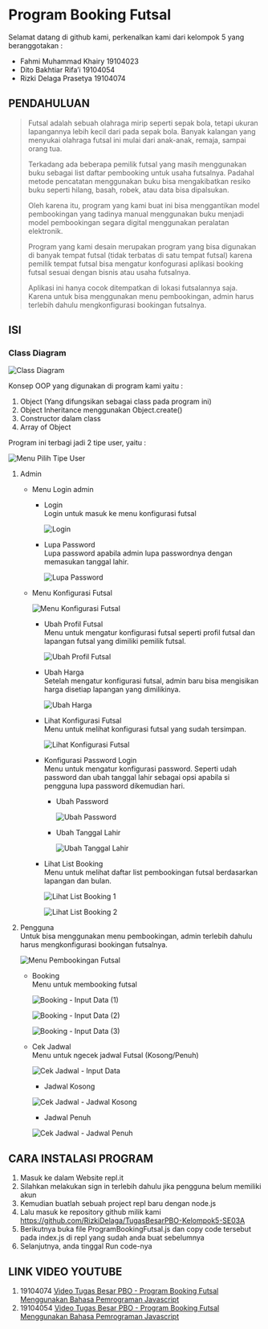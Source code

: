 # Program Booking Futsal

Selamat datang di github kami, perkenalkan kami dari kelompok 5 yang beranggotakan :
* Fahmi Muhammad Khairy     19104023
* Dito Bakhtiar Rifa’i      19104054
* Rizki Delaga Prasetya     19104074

## PENDAHULUAN

> Futsal adalah sebuah olahraga mirip seperti sepak bola, tetapi ukuran lapangannya lebih kecil dari pada sepak bola. Banyak kalangan yang menyukai olahraga futsal ini mulai dari anak-anak, remaja, sampai orang tua.
> 
> Terkadang ada beberapa pemilik futsal yang masih menggunakan buku sebagai list daftar pembooking untuk usaha futsalnya. Padahal metode pencatatan menggunakan buku bisa mengakibatkan resiko buku seperti hilang, basah, robek, atau data bisa dipalsukan.
> 
> Oleh karena itu, program yang kami buat ini bisa menggantikan model pembookingan yang tadinya manual menggunakan buku menjadi model pembookingan segara digital menggunakan peralatan elektronik.
> 
> Program yang kami desain merupakan program yang bisa digunakan di banyak tempat futsal (tidak terbatas di satu tempat futsal) karena pemilik tempat futsal bisa mengatur konfogurasi aplikasi booking futsal sesuai dengan bisnis atau usaha futsalnya.
> 
> Aplikasi ini hanya cocok ditempatkan di lokasi futsalannya saja. Karena untuk bisa menggunakan menu pembookingan, admin harus terlebih dahulu mengkonfigurasi bookingan futsalnya.


## ISI

### Class Diagram

![Class Diagram](https://github.com/RizkiDelaga/TugasBesarPBO-Kelompok5-SE03A/blob/main/Class%20Diagram/Class%20Diagram.png?raw=true)

Konsep OOP yang digunakan di program kami yaitu :
1. Object (Yang difungsikan sebagai class pada program ini)
2. Object Inheritance menggunakan Object.create()
3. Constructor dalam class
4. Array of Object

Program ini terbagi jadi 2 tipe user, yaitu :

![Menu Pilih Tipe User](https://raw.githubusercontent.com/RizkiDelaga/TugasBesarPBO-Kelompok5-SE03A/main/img/Menu%20Pilih%20Tipe%20User.png)

1. Admin
    * Menu Login admin
        * Login  
          Login untuk masuk ke menu konfigurasi futsal

            ![Login](https://raw.githubusercontent.com/RizkiDelaga/TugasBesarPBO-Kelompok5-SE03A/main/img/Admin/Menu%20Login%20Admin/Login/Login%20Admin.png)
            
        * Lupa Password  
          Lupa password apabila admin lupa passwordnya dengan memasukan tanggal lahir.

            ![Lupa Password](https://raw.githubusercontent.com/RizkiDelaga/TugasBesarPBO-Kelompok5-SE03A/main/img/Admin/Menu%20Login%20Admin/Lupa%20Password/Lupa%20Password.png)

    * Menu Konfigurasi Futsal  

        ![Menu Konfigurasi Futsal](https://github.com/RizkiDelaga/TugasBesarPBO-Kelompok5-SE03A/blob/main/img/Admin/Menu%20Konfigurasi%20Futsal/Menu%20Konfigurasi%20Futsal.png?raw=true)

        * Ubah Profil Futsal  
          Menu untuk mengatur konfigurasi futsal seperti profil futsal dan lapangan futsal yang dimiliki pemilik futsal.

            ![Ubah Profil Futsal](https://github.com/RizkiDelaga/TugasBesarPBO-Kelompok5-SE03A/blob/main/img/Admin/Menu%20Konfigurasi%20Futsal/Ubah%20Profil%20Futsal/Ubah%20Profil%20Futsal.png?raw=true)

        * Ubah Harga  
          Setelah mengatur konfigurasi futsal, admin baru bisa mengisikan harga disetiap lapangan yang dimilikinya.

            ![Ubah Harga](https://github.com/RizkiDelaga/TugasBesarPBO-Kelompok5-SE03A/blob/main/img/Admin/Menu%20Konfigurasi%20Futsal/Ubah%20Harga/Ubah%20Harga.png?raw=true)

        * Lihat Konfigurasi Futsal  
          Menu untuk melihat konfigurasi futsal yang sudah tersimpan.

            ![Lihat Konfigurasi Futsal](https://github.com/RizkiDelaga/TugasBesarPBO-Kelompok5-SE03A/blob/main/img/Admin/Menu%20Konfigurasi%20Futsal/Lihat%20Konfigurasi%20Futsal/Lihat%20Konfigurasi%20Futsal.png?raw=true)

        * Konfigurasi Password Login  
          Menu untuk mengatur konfigurasi password. Seperti udah password dan ubah tanggal lahir sebagai opsi apabila si pengguna lupa password dikemudian hari.
            * Ubah Password

                ![Ubah Password](https://github.com/RizkiDelaga/TugasBesarPBO-Kelompok5-SE03A/blob/main/img/Admin/Menu%20Konfigurasi%20Futsal/Konfigurasi%20Password%20Login/Ubah%20Password/Ubah%20Password.png?raw=true)

            * Ubah Tanggal Lahir

                ![Ubah Tanggal Lahir](https://github.com/RizkiDelaga/TugasBesarPBO-Kelompok5-SE03A/blob/main/img/Admin/Menu%20Konfigurasi%20Futsal/Konfigurasi%20Password%20Login/Ubah%20&%20Lihat%20Tanggal%20Lahir/Ubah%20&%20Lihat%20Tanggal%20Lahir.png?raw=true)

        * Lihat List Booking  
          Menu untuk melihat daftar list pembookingan futsal berdasarkan lapangan dan bulan.

            ![Lihat List Booking 1](https://github.com/RizkiDelaga/TugasBesarPBO-Kelompok5-SE03A/blob/main/img/Admin/Menu%20Konfigurasi%20Futsal/Lihat%20List%20Booking/Lihat%20List%20Booking%20-%20Isi%20Data.png?raw=true)

            ![Lihat List Booking 2](https://github.com/RizkiDelaga/TugasBesarPBO-Kelompok5-SE03A/blob/main/img/Admin/Menu%20Konfigurasi%20Futsal/Lihat%20List%20Booking/Lihat%20List%20Booking%20-%20Tampilkan%20Data%20Pembooking.png?raw=true)

2. Pengguna  
   Untuk bisa menggunakan menu pembookingan, admin terlebih dahulu harus mengkonfigurasi bookingan futsalnya.

    ![Menu Pembookingan Futsal](https://github.com/RizkiDelaga/TugasBesarPBO-Kelompok5-SE03A/blob/main/img/Pengguna/Menu%20Pembookingan%20Futsal.png?raw=true)

    * Booking  
      Menu untuk membooking futsal

        ![Booking - Input Data (1)](https://github.com/RizkiDelaga/TugasBesarPBO-Kelompok5-SE03A/blob/main/img/Pengguna/Booking/Booking%20-%20Input%20Data%20(1).png?raw=true)

        ![Booking - Input Data (2)](https://github.com/RizkiDelaga/TugasBesarPBO-Kelompok5-SE03A/blob/main/img/Pengguna/Booking/Booking%20-%20Input%20Data%20(2).png?raw=true)

        ![Booking - Input Data (3)](https://github.com/RizkiDelaga/TugasBesarPBO-Kelompok5-SE03A/blob/main/img/Pengguna/Booking/Booking%20-%20Input%20Data%20(3).png?raw=true)

    * Cek Jadwal  
      Menu untuk ngecek jadwal Futsal (Kosong/Penuh)

        ![Cek Jadwal - Input Data](https://github.com/RizkiDelaga/TugasBesarPBO-Kelompok5-SE03A/blob/main/img/Pengguna/Cek%20Jadwal/Cek%20Jadwal%20-%20Input%20Data.png?raw=true)

        * Jadwal Kosong

        ![Cek Jadwal - Jadwal Kosong](https://github.com/RizkiDelaga/TugasBesarPBO-Kelompok5-SE03A/blob/main/img/Pengguna/Cek%20Jadwal/Cek%20Jadwal%20-%20Jadwal%20Kosong.png?raw=true)

        * Jadwal Penuh

        ![Cek Jadwal - Jadwal Penuh](https://github.com/RizkiDelaga/TugasBesarPBO-Kelompok5-SE03A/blob/main/img/Pengguna/Cek%20Jadwal/Cek%20Jadwal%20-%20Jadwal%20Penuh.png?raw=true)

## CARA INSTALASI PROGRAM

1.	Masuk ke dalam Website repl.it
2.	Silahkan melakukan sign in terlebih dahulu jika pengguna belum memiliki akun
3.	Kemudian buatlah sebuah project repl baru dengan node.js
4.	Lalu masuk ke repository github milik kami https://github.com/RizkiDelaga/TugasBesarPBO-Kelompok5-SE03A
5.	Berikutnya buka file ProgramBookingFutsal.js dan copy code tersebut pada index.js di repl yang sudah anda buat sebelumnya
6.	Selanjutnya, anda tinggal Run code-nya

## LINK VIDEO YOUTUBE
1. 19104074 [Video Tugas Besar PBO - Program Booking Futsal Menggunakan Bahasa Pemrograman Javascript](https://www.youtube.com/watch?v=Kh5T3aojuPk)
2. 19104054 [Video Tugas Besar PBO - Program Booking Futsal Menggunakan Bahasa Pemrograman Javascript](https://www.youtube.com/watch?v=DWM5U90bF8s)
